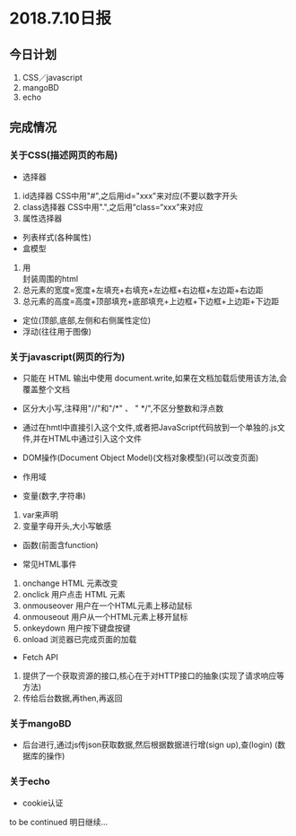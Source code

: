 # 2018.7.10日报

## 今日计划
1. CSS／javascript
2. mangoBD
3. echo


## 完成情况
### 关于**CSS**(描述网页的布局)
* 选择器
1. id选择器
   CSS中用"#",之后用id="xxx"来对应(不要以数字开头
2. class选择器
   CSS中用".",之后用“class=“xxx”来对应
3. 属性选择器
* 列表样式(各种属性)
* 盒模型
1. 用<div>封装周围的html
2. 总元素的宽度=宽度+左填充+右填充+左边框+右边框+左边距+右边距
3. 总元素的高度=高度+顶部填充+底部填充+上边框+下边框+上边距+下边距
* 定位(顶部,底部,左侧和右侧属性定位)
* 浮动(往往用于图像)


### 关于**javascript**(网页的行为)
* 只能在 HTML 输出中使用 document.write,如果在文档加载后使用该方法,会覆盖整个文档

* 区分大小写,注释用"//"和"/*" 、 " */",不区分整数和浮点数

* 通过<script>...</script>在hmtl中直接引入这个文件,或者把JavaScript代码放到一个单独的.js文件,并在HTML中通过<script src="..."></script>引入这个文件

* DOM操作(Document Object Model)(文档对象模型)(可以改变页面)

* 作用域

* 变量(数字,字符串)
1. var来声明
2. 变量字母开头,大小写敏感

* 函数(前面含function)

* 常见HTML事件
1. onchange    HTML 元素改变
2. onclick    用户点击 HTML 元素
3. onmouseover    用户在一个HTML元素上移动鼠标
4. onmouseout    用户从一个HTML元素上移开鼠标
5. onkeydown    用户按下键盘按键
6. onload    浏览器已完成页面的加载

* Fetch API
1. 提供了一个获取资源的接口,核心在于对HTTP接口的抽象(实现了请求响应等方法)
2. 传给后台数据,再then,再返回

### 关于**mangoBD**
* 后台进行,通过js传json获取数据,然后根据数据进行增(sign up),查(login)
(数据库的操作)


### 关于**echo**
* cookie认证


to be continued
明日继续...
